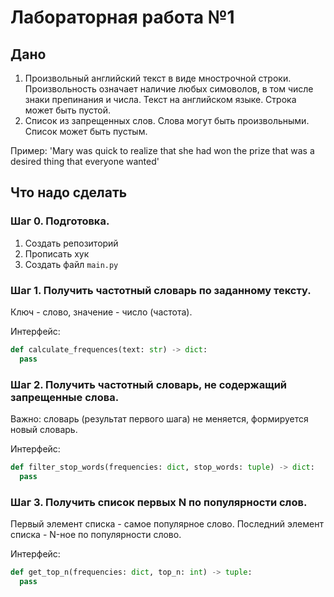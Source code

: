 # Лабораторная работа №1

## Дано
1. Произвольный английский текст в виде мнострочной строки. Произвольность означает наличие любых симоволов, в том числе знаки 
препинания и числа. Текст на английском языке. Строка может быть пустой.
2. Список из запрещенных слов. Слова могут быть произвольными. Список может быть пустым.

Пример: 'Mary was quick to realize that she had won the prize that was a desired thing that everyone wanted'

## Что надо сделать

### Шаг 0. Подготовка.

1. Создать репозиторий
2. Прописать хук
3. Создать файл `main.py`

### Шаг 1. Получить частотный словарь по заданному тексту. 

Ключ - слово, значение - число (частота).

Интерфейс: 
```py
def calculate_frequences(text: str) -> dict:
  pass
```

### Шаг 2. Получить частотный словарь, не содержащий запрещенные слова. 

Важно: словарь (результат первого шага) не меняется, формируется новый словарь.

Интерфейс: 
```py
def filter_stop_words(frequencies: dict, stop_words: tuple) -> dict:
  pass
```

### Шаг 3. Получить список первых N по популярности слов. 

Первый элемент списка - самое популярное слово. Последний элемент списка - N-ное по популярности слово.

Интерфейс: 
```py
def get_top_n(frequencies: dict, top_n: int) -> tuple:
  pass
```
